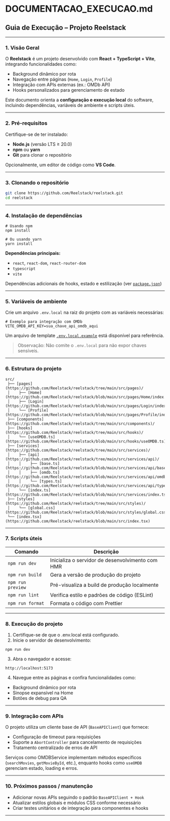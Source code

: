 # DOCUMENTACAO_EXECUCAO.md

## Guia de Execução – Projeto Reelstack

---

### 1. Visão Geral

O **Reelstack** é um projeto desenvolvido com **React + TypeScript + Vite**, integrando funcionalidades como:

- Background dinâmico por rota  
- Navegação entre páginas (`Home`, `Login`, `Profile`)  
- Integração com APIs externas (ex.: OMDb API)  
- Hooks personalizados para gerenciamento de estado  

Este documento orienta a **configuração e execução local** do software, incluindo dependências, variáveis de ambiente e scripts úteis.

---

### 2. Pré-requisitos

Certifique-se de ter instalado:

- **Node.js** (versão LTS ≥ 20.0)  
- **npm** ou **yarn**  
- **Git** para clonar o repositório  

Opcionalmente, um editor de código como **VS Code**.

---

### 3. Clonando o repositório

```bash
git clone https://github.com/Reelstack/reelstack.git
cd reelstack
```

--- 

### 4. Instalação de dependências

```
# Usando npm
npm install

# Ou usando yarn
yarn install
```

**Dependências principais:**

- `react`, `react-dom`, `react-router-dom`
- `typescript`
- `vite`

Dependências adicionais de hooks, estado e estilização (ver [`package.json`](https://github.com/Reelstack/reelstack/blob/main/package.json))

---

### 5. Variáveis de ambiente

Crie um arquivo `.env.local` na raiz do projeto com as variáveis necessárias:
```
# Exemplo para integração com OMDb
VITE_OMDB_API_KEY=sua_chave_api_omdb_aqui
```
Um arquivo de template [`.env.local.example`](https://github.com/Reelstack/reelstack/blob/main/.env.local.example) está disponível para referência.
 >Observação: Não comite o `.env.local` para não expor chaves sensíveis.

---

### 6. Estrutura do projeto

```
src/
 ├── [pages](https://github.com/Reelstack/reelstack/tree/main/src/pages)/
 │    ├── [Home](https://github.com/Reelstack/reelstack/blob/main/src/pages/Home/index.tsx)
 │    ├── [Login](https://github.com/Reelstack/reelstack/blob/main/src/pages/Login/index.tsx)
 │    └── [Profile](https://github.com/Reelstack/reelstack/blob/main/src/pages/Profile/index.tsx)
 ├── [components](https://github.com/Reelstack/reelstack/tree/main/src/components)/
 ├── [hooks](https://github.com/Reelstack/reelstack/tree/main/src/hooks)/
 │    └── [useOMDB.ts](https://github.com/Reelstack/reelstack/blob/main/src/hooks/useOMDB.ts)
 ├── [services](https://github.com/Reelstack/reelstack/tree/main/src/services)/
 │    ├── [api](https://github.com/Reelstack/reelstack/tree/main/src/services/api)/
 │    │    ├── [base.ts](https://github.com/Reelstack/reelstack/blob/main/src/services/api/base.ts)
 │    │    ├── [omdb.ts](https://github.com/Reelstack/reelstack/blob/main/src/services/api/omdb.ts)
 │    │    └── [types.ts](https://github.com/Reelstack/reelstack/blob/main/src/services/api/types.ts)
 │    └── [index.ts](https://github.com/Reelstack/reelstack/blob/main/src/services/index.ts)
 ├── [styles](https://github.com/Reelstack/reelstack/tree/main/src/styles)/
 │    └── [global.css](https://github.com/Reelstack/reelstack/blob/main/src/styles/global.css)
 └── [index.tsx](https://github.com/Reelstack/reelstack/blob/main/src/index.tsx)

```

---

### 7. Scripts úteis

| Comando           | Descrição                                        |
| ----------------- | ------------------------------------------------ |
| `npm run dev`     | Inicializa o servidor de desenvolvimento com HMR |
| `npm run build`   | Gera a versão de produção do projeto             |
| `npm run preview` | Pré-visualiza a build de produção localmente     |
| `npm run lint`    | Verifica estilo e padrões de código (ESLint)     |
| `npm run format`  | Formata o código com Prettier                    |

---

### 8. Execução do projeto

1. Certifique-se de que o .env.local está configurado.
2. Inicie o servidor de desenvolvimento:
```
npm run dev
```
3. Abra o navegador e acesse:
```
http://localhost:5173
```
4. Navegue entre as páginas e confira funcionalidades como:
 - Background dinâmico por rota
 - Sinopse expansível na Home
 - Botões de debug para QA

---

### 9. Integração com APIs

O projeto utiliza um cliente base de API (`BaseAPIClient`) que fornece:
 - Configuração de timeout para requisições
 - Suporte a `AbortController` para cancelamento de requisições
 - Tratamento centralizado de erros de API

Serviços como OMDBService implementam métodos específicos (`searchMovies`, `getMovieById`, etc.), enquanto hooks como `useOMDB` gerenciam estado, loading e erros.

---

### 10. Próximos passos / manutenção

 - Adicionar novas APIs seguindo o padrão `BaseAPIClient + Hook`
 - Atualizar estilos globais e módulos CSS conforme necessário
 - Criar testes unitários e de integração para componentes e hooks

---
